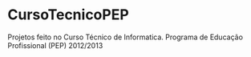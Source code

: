 # CursoTecnicoPEP
Projetos feito no Curso Técnico de Informatica. Programa de Educação Profissional (PEP) 2012/2013 
